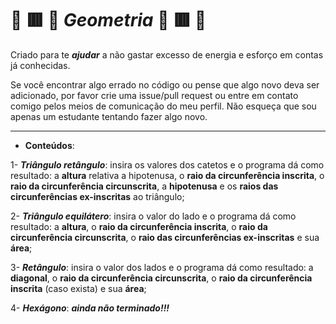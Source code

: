 # 🔴 🟥 🔺 *Geometria* 🔺 🟥 🔴

Criado para te _**ajudar**_ a não gastar excesso de energia e esforço em contas já conhecidas.

Se você encontrar algo errado no código ou pense que algo novo deva ser adicionado, por favor crie uma issue/pull request ou entre em contato comigo pelos meios de comunicação do meu perfil. Não esqueça que sou apenas um estudante tentando fazer algo novo.

---
- **Conteúdos**:

1- _**Triângulo retângulo**_: insira os valores dos catetos e o programa dá como resultado: a **altura** relativa a hipotenusa, o **raio da circunferência inscrita**, o **raio da circunferência circunscrita**, a **hipotenusa** e os **raios das circunferências ex-inscritas** ao triângulo;

2- _**Triângulo equilátero**_: insira o valor do lado e o programa dá como resultado: a **altura**, o **raio da circunferência inscrita**, o **raio da circunferência circunscrita**, o **raio das circunferências ex-inscritas** e sua **área**;

3- _**Retângulo**_: insira o valor dos lados e o programa dá como resultado: a **diagonal**, o **raio da circunferência circunscrita**, o **raio da circunferência inscrita** (caso exista) e sua **área**;

4- _**Hexágono**_: _**ainda não terminado!!!**_
